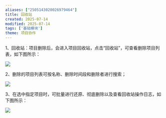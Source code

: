```yaml
---
aliases: ["2505143020026979464"]
title: 回收站
created: 2025-07-14
modified: 2025-07-14
tags: ['基础模块']
theme: 项目协作
---
```


1、回收站：项目删除后，会进入项目回收站，点击“回收站”，可查看删除项目列表，如下图所示：

![](adc1fa8bccaae71f6675bbf0df95359c.jpg)

2、删除的项目列表可按名称、删除时间段和删除者进行搜索；

![](d6b4cf9f57a9d43326a92de47b913152.jpg)

3、在选中指定项目时，可批量进行还原、彻底删除以及查看回收站操作日志，如下图所示：

![](14d510249eb5a199365847e9d443daf4.jpg)